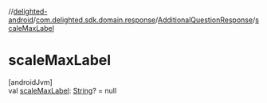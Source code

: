 //[delighted-android](../../../index.md)/[com.delighted.sdk.domain.response](../index.md)/[AdditionalQuestionResponse](index.md)/[scaleMaxLabel](scale-max-label.md)

# scaleMaxLabel

[androidJvm]\
val [scaleMaxLabel](scale-max-label.md): [String](https://kotlinlang.org/api/latest/jvm/stdlib/kotlin/-string/index.html)? = null
